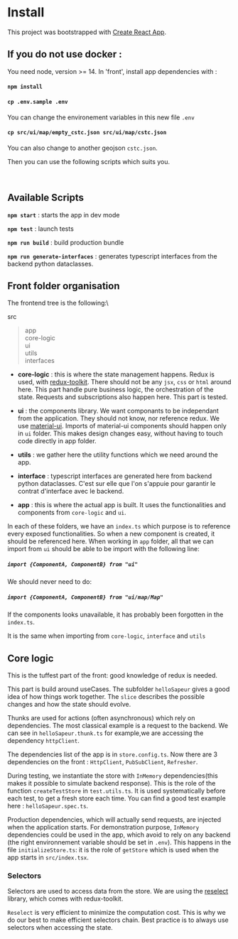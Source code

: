 # Install

This project was bootstrapped with [Create React App](https://github.com/facebook/create-react-app).

## If you do not use docker :

You need node, version >= 14.
In 'front', install app dependencies with :

#### `npm install`
#### `cp .env.sample .env`
You can change the environement variables in this new file `.env`
#### `cp src/ui/map/empty_cstc.json src/ui/map/cstc.json`
You can also change to another geojson `cstc.json`.

Then you can use the following scripts which suits you.

<br/>

## Available Scripts

**`npm start`** : starts the app in dev mode

**`npm test`** : launch tests

**`npm run build`** : build production bundle

**`npm run generate-interfaces`** : generates typescript interfaces from the backend python dataclasses.

## Front folder organisation

The frontend tree is the following:\

src

> app\
> core-logic\
> ui\
> utils\
> interfaces

- **core-logic** : this is where the state management happens. Redux is used, with [redux-toolkit](https://redux-toolkit.js.org/). There should not be any `jsx`, `css` or `html` around here. This part handle pure business logic, the orchestration of the state. Requests and subscriptions also happen here. This part is tested.

- **ui** : the components library. We want componants to be independant from the application. They should not know, nor reference redux. We use [material-ui](https://material-ui.com/). Imports of material-ui components should happen only in `ui` folder. This makes design changes easy, without having to touch code directly in app folder.

- **utils** : we gather here the utility functions which we need around the app.

- **interface** : typescript interfaces are generated here from backend python dataclasses. C'est sur elle que l'on s'appuie pour garantir le contrat d'interface avec le backend.

- **app** : this is where the actual app is built. It uses the functionalities and components from `core-logic` and `ui`.

In each of these folders, we have an `index.ts` which purpose is to reference every exposed functionalities. So when a new component is created, it should be referenced here. When working in `app` folder, all that we can import from `ui` should be able to be import with the following line:

##### `import {ComponentA, ComponentB} from "ui"`

We should never need to do:
##### `import {ComponentA, ComponentB} from "ui/map/Map"`

If the components looks unavailable, it has probably been forgotten in the `index.ts`.

It is the same when importing from `core-logic`, `interface` and `utils`

## Core logic

This is the tuffest part of the front: good knowledge of redux is needed.

This part is build around useCases. The subfolder `helloSapeur` gives a good idea of how things work together. The `slice` describes the possible changes and how the state should evolve.

Thunks are used for actions (often asynchronous) which rely on dependencies. The most classical example is a request to the backend. We can see in `helloSapeur.thunk.ts` for example,we are accessing the dependency `httpClient`.

The dependencies list of the app is in `store.config.ts`. Now there are 3 dependencies on the front : `HttpClient`, `PubSubClient`, `Refresher`.

During testing, we instantiate the store with `InMemory` dependencies(this makes it possible to simulate backend response). This is the role of the function `createTestStore` in `test.utils.ts`. It is used systematically before each test, to get a fresh store each time. You can find a good test example here : `helloSapeur.spec.ts`.

Production dependencies, which will actually send requests, are injected when the application starts. For demonstration purpose, `InMemory` dependencies could be used in the app, which avoid to rely on any backend (the right environnement variable should be set in `.env`). This happens in the file `initializeStore.ts`: it is the role of `getStore` which is used when the app starts in `src/index.tsx`.

### Selectors

Selectors are used to access data from the store. We are using the [reselect](https://github.com/reduxjs/reselect) library, which comes with redux-toolkit.

`Reselect` is very efficient to minimize the computation cost. This is why we do our best to make efficient selectors chain. Best practice is to always use selectors when accessing the state.


